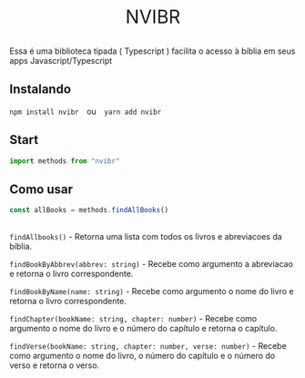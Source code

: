 <meta lang="pt-BR">
<p align="center" style="font-size:32px;">NVIBR</p>



<p>Essa é uma biblioteca tipada ( Typescript ) facilita o acesso à bíblia em seus apps Javascript/Typescript</p>

## Instalando

`npm install nvibr` <span style="margin: 0 10px 0" >ou</span> `yarn add nvibr`

## Start

```js
import methods from "nvibr"
```
 ## Como usar

 ```js
 const allBooks = methods.findAllBooks()
 ```

<div style="margin-top:30px" ></div>

`findAllbooks()` - Retorna uma lista com todos os livros e abreviacoes da bíblia.

`findBookByAbbrev(abbrev: string)` - Recebe como argumento a abreviacao e retorna o livro correspondente.

`findBookByName(name: string)` - Recebe como argumento o nome do livro e retorna o livro correspondente.

`findChapter(bookName: string, chapter: number)` - Recebe como argumento o nome do livro e o número do capítulo e retorna o capítulo.

`findVerse(bookName: string, chapter: number, verse: number)` - Recebe como argumento o nome do livro, o número do capítulo e o número do verso e retorna o verso.
